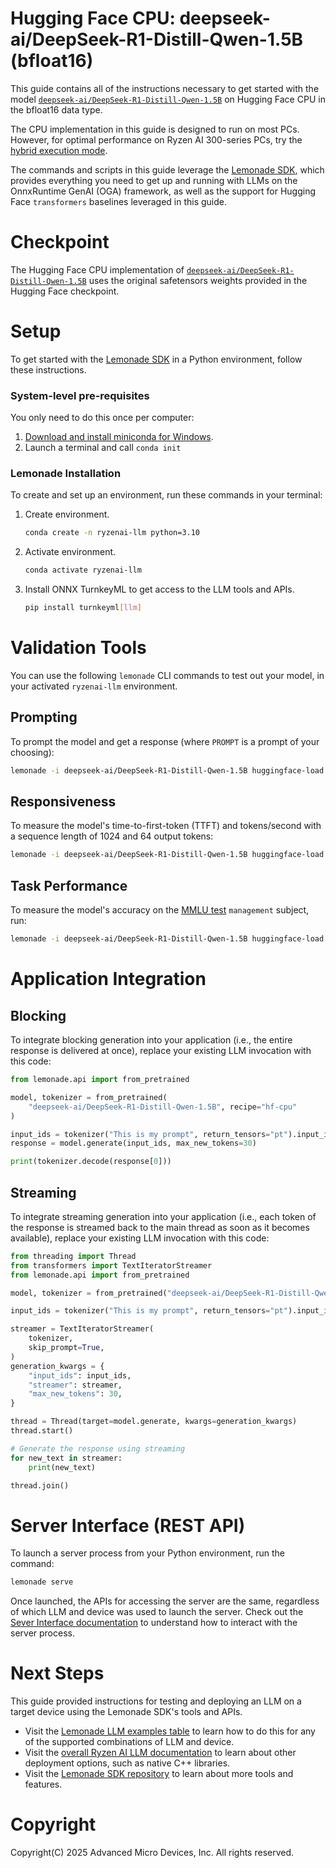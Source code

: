 # Hugging Face CPU: deepseek-ai/DeepSeek-R1-Distill-Qwen-1.5B (bfloat16)

This guide contains all of the instructions necessary to get started with the model [`deepseek-ai/DeepSeek-R1-Distill-Qwen-1.5B`](https://huggingface.co/deepseek-ai/DeepSeek-R1-Distill-Qwen-1.5B) on Hugging Face CPU in the bfloat16 data type.

The CPU implementation in this guide is designed to run on most PCs. However, for optimal performance on Ryzen AI 300-series PCs, try the [hybrid execution mode](../hybrid/DeepSeek_R1_Distill_Qwen_1_5B.md).

The commands and scripts in this guide leverage the [Lemonade SDK](https://github.com/onnx/turnkeyml/blob/main/docs/lemonade/README.md), which provides everything you need to get up and running with LLMs on the OnnxRuntime GenAI (OGA) framework, as well as the support for Hugging Face `transformers` baselines leveraged in this guide.

# Checkpoint

The Hugging Face CPU implementation of [`deepseek-ai/DeepSeek-R1-Distill-Qwen-1.5B`](https://huggingface.co/deepseek-ai/DeepSeek-R1-Distill-Qwen-1.5B) uses the original safetensors weights provided in the Hugging Face checkpoint.

# Setup

To get started with the [Lemonade SDK](https://github.com/onnx/turnkeyml/blob/main/docs/lemonade/README.md) in a Python environment, follow these instructions.

### System-level pre-requisites

You only need to do this once per computer:

1. [Download and install miniconda for Windows](https://repo.anaconda.com/miniconda/Miniconda3-latest-Windows-x86_64.exe). 
1. Launch a terminal and call `conda init`

### Lemonade Installation

To create and set up an environment, run these commands in your terminal:

1. Create environment.
    ```bash
    conda create -n ryzenai-llm python=3.10
    ```

2. Activate environment.
    ```bash
    conda activate ryzenai-llm
    ```

3. Install ONNX TurnkeyML to get access to the LLM tools and APIs.
    ```bash
    pip install turnkeyml[llm]
    ```

# Validation Tools

You can use the following `lemonade` CLI commands to test out your model, in your activated `ryzenai-llm` environment.

## Prompting

To prompt the model and get a response (where `PROMPT` is a prompt of your choosing):

```bash
lemonade -i deepseek-ai/DeepSeek-R1-Distill-Qwen-1.5B huggingface-load --device cpu --dtype bfloat16 llm-prompt --max-new-tokens 64 -p PROMPT
```

## Responsiveness

To measure the model's time-to-first-token (TTFT) and tokens/second with a sequence length of 1024 and 64 output tokens:

```bash
lemonade -i deepseek-ai/DeepSeek-R1-Distill-Qwen-1.5B huggingface-load --device cpu --dtype bfloat16 huggingface-bench --warmup-iterations 5 --iterations 10 --prompt 1024 --output-tokens 64
```

## Task Performance

To measure the model's accuracy on the [MMLU test](https://github.com/onnx/turnkeyml/blob/main/docs/lemonade/mmlu_accuracy.md) `management` subject, run:

```bash
lemonade -i deepseek-ai/DeepSeek-R1-Distill-Qwen-1.5B huggingface-load --device cpu --dtype bfloat16 accuracy-mmlu --tests management
```

# Application Integration

## Blocking

To integrate blocking generation into your application (i.e., the entire response is delivered at once), replace your existing LLM invocation with this code:

```python
from lemonade.api import from_pretrained

model, tokenizer = from_pretrained(
    "deepseek-ai/DeepSeek-R1-Distill-Qwen-1.5B", recipe="hf-cpu"
)

input_ids = tokenizer("This is my prompt", return_tensors="pt").input_ids
response = model.generate(input_ids, max_new_tokens=30)

print(tokenizer.decode(response[0]))
```

## Streaming

To integrate streaming generation into your application (i.e., each token of the response is streamed back to the main thread as soon as it becomes available), replace your existing LLM invocation with this code:

```python
from threading import Thread
from transformers import TextIteratorStreamer
from lemonade.api import from_pretrained

model, tokenizer = from_pretrained("deepseek-ai/DeepSeek-R1-Distill-Qwen-1.5B", recipe="hf-cpu")

input_ids = tokenizer("This is my prompt", return_tensors="pt").input_ids

streamer = TextIteratorStreamer(
    tokenizer,
    skip_prompt=True,
)
generation_kwargs = {
    "input_ids": input_ids,
    "streamer": streamer,
    "max_new_tokens": 30,
}

thread = Thread(target=model.generate, kwargs=generation_kwargs)
thread.start()

# Generate the response using streaming
for new_text in streamer:
    print(new_text)

thread.join()
```



# Server Interface (REST API)

To launch a server process from your Python environment, run the command:

```bash
lemonade serve
```

Once launched, the APIs for accessing the server are the same, regardless of which LLM and device was used to launch the server. Check out the [Sever Interface documentation](https://ryzenai.docs.amd.com/en/latest/llm/server_interface.html) to understand how to interact with the server process.

# Next Steps

This guide provided instructions for testing and deploying an LLM on a target device using the Lemonade SDK's tools and APIs. 

- Visit the [Lemonade LLM examples table](../README.md) to learn how to do this for any of the supported combinations of LLM and device.
- Visit the [overall Ryzen AI LLM documentation](https://ryzenai.docs.amd.com/en/latest/llm/overview.html#) to learn about other deployment options, such as native C++ libraries.
- Visit the [Lemonade SDK repository](https://github.com/onnx/turnkeyml/blob/main/docs/lemonade/README.md) to learn about more tools and features.

# Copyright

Copyright(C) 2025 Advanced Micro Devices, Inc. All rights reserved.